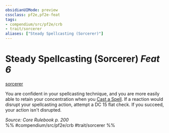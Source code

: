 ```yaml
---
obsidianUIMode: preview
cssclass: pf2e,pf2e-feat
tags:
- compendium/src/pf2e/crb
- trait/sorcerer
aliases: ["Steady Spellcasting (Sorcerer)"]
---
```

# Steady Spellcasting (Sorcerer)  *Feat 6*  
[sorcerer](/rules/traits/sorcerer.md)  


You are confident in your spellcasting technique, and you are more easily able to retain your concentration when you [Cast a Spell](/rules/actions/cast-a-spell.md). If a reaction would disrupt your spellcasting action, attempt a DC 15 flat check. If you succeed, your action isn't disrupted.

*Source: Core Rulebook p. 200*  
%% #compendium/src/pf2e/crb #trait/sorcerer %%